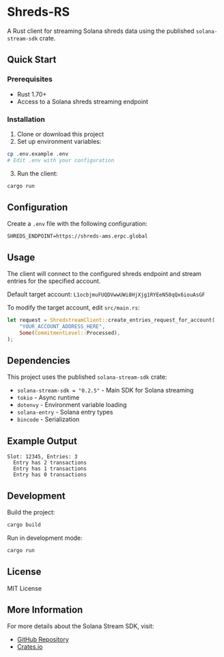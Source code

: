 # Shreds-RS

A Rust client for streaming Solana shreds data using the published `solana-stream-sdk` crate.

## Quick Start

### Prerequisites

- Rust 1.70+
- Access to a Solana shreds streaming endpoint

### Installation

1. Clone or download this project
2. Set up environment variables:

```bash
cp .env.example .env
# Edit .env with your configuration
```

3. Run the client:

```bash
cargo run
```

## Configuration

Create a `.env` file with the following configuration:

```env
SHREDS_ENDPOINT=https://shreds-ams.erpc.global
```

## Usage

The client will connect to the configured shreds endpoint and stream entries for the specified account.

Default target account: `L1ocbjmuFUQDVwwUWi8HjXjg1RYEeN58qQx6iouAsGF`

To modify the target account, edit `src/main.rs`:

```rust
let request = ShredstreamClient::create_entries_request_for_account(
    "YOUR_ACCOUNT_ADDRESS_HERE",
    Some(CommitmentLevel::Processed),
);
```

## Dependencies

This project uses the published `solana-stream-sdk` crate:

- `solana-stream-sdk = "0.2.5"` - Main SDK for Solana streaming
- `tokio` - Async runtime
- `dotenvy` - Environment variable loading
- `solana-entry` - Solana entry types
- `bincode` - Serialization

## Example Output

```
Slot: 12345, Entries: 3
  Entry has 2 transactions
  Entry has 1 transactions
  Entry has 0 transactions
```

## Development

Build the project:

```bash
cargo build
```

Run in development mode:

```bash
cargo run
```

## License

MIT License

## More Information

For more details about the Solana Stream SDK, visit:

- [GitHub Repository](https://github.com/elsoul/solana-stream)
- [Crates.io](https://crates.io/crates/solana-stream-sdk)

